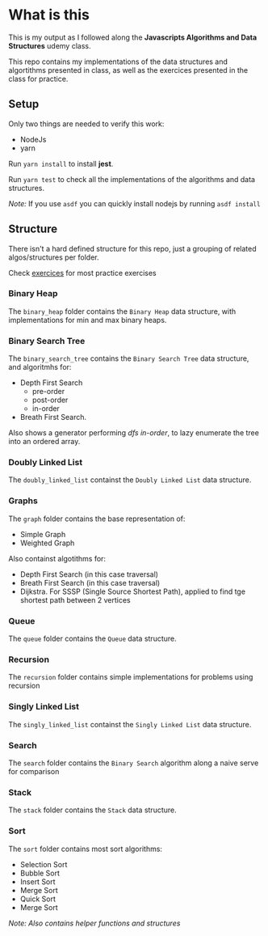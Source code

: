 # What is this

This is my output as I followed along the **Javascripts Algorithms and Data Structures** udemy class.

This repo contains my implementations of the data structures and algortithms presented in class, as well as the exercices presented in the class for practice.

## Setup

Only two things are needed to verify this work:

* NodeJs
* yarn

Run `yarn install` to install **jest**.

Run `yarn test` to check all the implementations of the algorithms and data structures.

*Note:* If you use `asdf` you can quickly install nodejs by running `asdf install`

## Structure

There isn't a hard defined structure for this repo, just a grouping of related algos/structures per folder.

Check [exercices](./exercices/README.md) for most practice exercises

### Binary Heap

The `binary_heap` folder contains the `Binary Heap` data structure, with implementations for min and max binary heaps.

### Binary Search Tree

The `binary_search_tree` contains the `Binary Search Tree` data structure, and algoritmhs for:

* Depth First Search
  * pre-order
  * post-order
  * in-order
* Breath First Search.

Also shows a generator performing *dfs in-order*, to lazy enumerate the tree into an ordered array.

### Doubly Linked List

The `doubly_linked_list` containst the `Doubly Linked List` data structure.

### Graphs

The `graph` folder contains the base representation of:

* Simple Graph
* Weighted Graph

Also containst algotithms for:

* Depth First Search (in this case traversal)
* Breath First Search (in this case traversal)
* Dijkstra. For SSSP (Single Source Shortest Path), applied to find tge shortest path between 2 vertices

### Queue

The `queue` folder contains the `Queue` data structure.

### Recursion

The `recursion` folder contains simple implementations for problems using recursion

### Singly Linked List

The `singly_linked_list` containst the `Singly Linked List` data structure.

### Search

The `search` folder contains the `Binary Search` algorithm along a naive serve for comparison

### Stack

The `stack` folder contains the `Stack` data structure.

### Sort

The `sort` folder contains most sort algorithms:

* Selection Sort
* Bubble Sort
* Insert Sort
* Merge Sort
* Quick Sort
* Merge Sort

*Note: Also contains helper functions and structures*